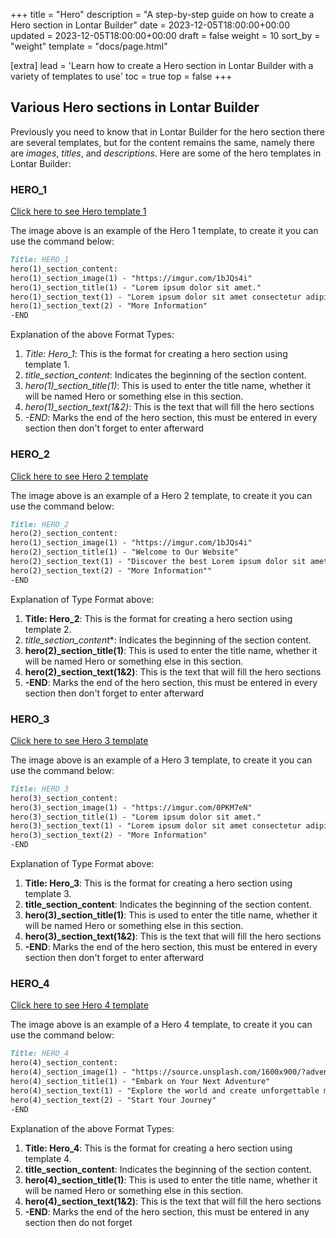 +++
title = "Hero"
description = "A step-by-step guide on how to create a Hero section in Lontar Builder"
date = 2023-12-05T18:00:00+00:00
updated = 2023-12-05T18:00:00+00:00
draft = false
weight = 10
sort_by = "weight"
template = "docs/page.html"

[extra]
lead = 'Learn how to create a Hero section in Lontar Builder with a variety of templates to use'
toc = true
top = false
+++

## Various Hero sections in Lontar Builder
Previously you need to know that in Lontar Builder for the hero section there are several templates, but for the content remains the same, namely there are *images*, *titles*, and *descriptions*. Here are some of the hero templates in Lontar Builder:

### HERO_1

[Click here to see Hero template 1](https://imgur.com/trQ6SXD)

The image above is an example of the Hero 1 template, to create it you can use the command below:
```markdown
Title: HERO_1
hero(1)_section_content:
hero(1)_section_image(1) - "https://imgur.com/1bJQs4i"
hero(1)_section_title(1) - "Lorem ipsum dolor sit amet."
hero(1)_section_text(1) - "Lorem ipsum dolor sit amet consectetur adipisicing elit. Nesciunt, accusantium."
hero(1)_section_text(2) - "More Information"
-END
```
Explanation of the above Format Types:

1. *Title: Hero_1*: This is the format for creating a hero section using template 1.
2. *title_section_content*: Indicates the beginning of the section content.
3. *hero(1)_section_title(1)*: This is used to enter the title name, whether it will be named Hero or something else in this section.
4. *hero(1)_section_text(1&2)*: This is the text that will fill the hero sections
5. *-END*: Marks the end of the hero section, this must be entered in every section then don't forget to enter afterward

### HERO_2

[Click here to see Hero 2 template](https://imgur.com/h5Ypad7)

The image above is an example of a Hero 2 template, to create it you can use the command below:
```markdown
Title: HERO_2
hero(2)_section_content:
hero(1)_section_image(1) - "https://imgur.com/1bJQs4i"
hero(2)_section_title(1) - "Welcome to Our Website"
hero(2)_section_text(1) - "Discover the best Lorem ipsum dolor sit amet, consectetur adipiscing elit."
hero(2)_section_text(2) - "More Information""
-END
```
Explanation of Type Format above:

1. **Title: Hero_2**: This is the format for creating a hero section using template 2.
2. *title_section_content**: Indicates the beginning of the section content.
3. **hero(2)_section_title(1)**: This is used to enter the title name, whether it will be named Hero or something else in this section.
4. **hero(2)_section_text(1&2)**: This is the text that will fill the hero sections
5. **-END**: Marks the end of the hero section, this must be entered in every section then don't forget to enter afterward

### HERO_3

[Click here to see Hero 3 template](https://imgur.com/vwJtEtL)

The image above is an example of a Hero 3 template, to create it you can use the command below:
```markdown
Title: HERO_3
hero(3)_section_content:
hero(3)_section_image(1) - "https://imgur.com/0PKM7eN"
hero(3)_section_title(1) - "Lorem ipsum dolor sit amet."
hero(3)_section_text(1) - "Lorem ipsum dolor sit amet consectetur adipisicing elit. Nesciunt, accusantium."
hero(3)_section_text(2) - "More Information"
-END
```
Explanation of Type Format above:

1. **Title: Hero_3**: This is the format for creating a hero section using template 3.
2. **title_section_content**: Indicates the beginning of the section content.
3. **hero(3)_section_title(1)**: This is used to enter the title name, whether it will be named Hero or something else in this section.
4. **hero(3)_section_text(1&2)**: This is the text that will fill the hero sections
5. **-END**: Marks the end of the hero section, this must be entered in every section then don't forget to enter afterward

### HERO_4

[Click here to see Hero 4 template](https://imgur.com/fdWqWaY)

The image above is an example of a Hero 4 template, to create it you can use the command below:
```markdown
Title: HERO_4
hero(4)_section_content:
hero(4)_section_image(1) - "https://source.unsplash.com/1600x900/?adventure"
hero(4)_section_title(1) - "Embark on Your Next Adventure"
hero(4)_section_text(1) - "Explore the world and create unforgettable memories with Adventure Seekers."
hero(4)_section_text(2) - "Start Your Journey"
-END
```
Explanation of the above Format Types:

1. **Title: Hero_4**: This is the format for creating a hero section using template 4.
2. **title_section_content**: Indicates the beginning of the section content.
3. **hero(4)_section_title(1)**: This is used to enter the title name, whether it will be named Hero or something else in this section.
4. **hero(4)_section_text(1&2)**: This is the text that will fill the hero sections
5. **-END**: Marks the end of the hero section, this must be entered in any section then do not forget